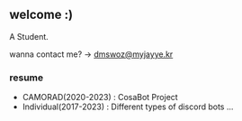 ## welcome :)
A Student.

wanna contact me? -> [dmswoz@myjayye.kr](mailto:dmswoz@myjayye.kr)

### resume
- CAMORAD(2020-2023) : CosaBot Project
- Individual(2017-2023) : Different types of discord bots ...
